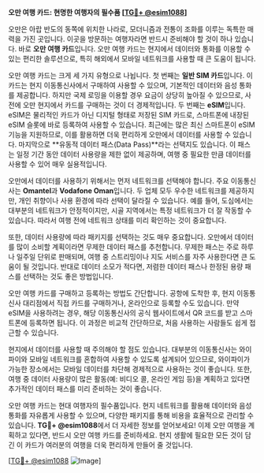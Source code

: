 **오만 여행 카드: 현명한 여행자의 필수품 [[TG💪+ @esim1088](https://t.me/s/esim1088)]**

오만은 아랍 반도의 동쪽에 위치한 나라로, 모더니즘과 전통이 조화를 이루는 독특한 매력을 가진 곳입니다. 이곳을 방문하는 여행자라면 반드시 준비해야 할 것이 하나 있습니다. 바로 **오만 여행 카드**입니다. 오만 여행 카드는 현지에서 데이터와 통화를 이용할 수 있는 편리한 솔루션으로, 특히 해외에서 모바일 네트워크를 사용할 때 큰 도움이 됩니다.

오만 여행 카드는 크게 세 가지 유형으로 나뉩니다. 첫 번째는 **일반 SIM 카드**입니다. 이 카드는 현지 이동통신사에서 구매하여 사용할 수 있으며, 기본적인 데이터와 음성 통화를 제공합니다. 하지만 국제 로밍을 이용할 경우 요금이 상당히 높아질 수 있으므로, 사전에 오만 현지에서 카드를 구매하는 것이 더 경제적입니다. 두 번째는 **eSIM**입니다. eSIM은 물리적인 카드가 아닌 디지털 형태로 저장된 SIM 카드로, 스마트폰에 내장된 eSIM 슬롯에 바로 등록하여 사용할 수 있습니다. 최근에는 많은 최신 스마트폰이 eSIM 기능을 지원하므로, 이를 활용하면 더욱 편리하게 오만에서 데이터를 사용할 수 있습니다. 마지막으로 **유동적 데이터 패스(Data Pass)**라는 선택지도 있습니다. 이 패스는 일정 기간 동안 데이터 사용량을 제한 없이 제공하며, 여행 중 필요한 만큼 데이터를 사용할 수 있어 매우 실용적입니다.

오만에서 데이터를 사용하기 위해서는 먼저 네트워크를 선택해야 합니다. 주요 이동통신사는 **Omantel**과 **Vodafone Oman**입니다. 두 업체 모두 우수한 네트워크를 제공하지만, 개인 취향이나 사용 환경에 따라 선택이 달라질 수 있습니다. 예를 들어, 도심에서는 대부분의 네트워크가 안정적이지만, 시골 지역에서는 특정 네트워크가 더 잘 작동할 수 있습니다. 따라서 여행 전에 네트워크 상태를 미리 확인하는 것이 중요합니다.

또한, 데이터 사용량에 따라 패키지를 선택하는 것도 매우 중요합니다. 오만에서 데이터를 많이 소비할 계획이라면 무제한 데이터 패스를 추천합니다. 무제한 패스는 주로 하루나 일주일 단위로 판매되며, 여행 중 스트리밍이나 지도 서비스를 자주 사용한다면 큰 도움이 될 것입니다. 반대로 데이터 소모가 적다면, 저렴한 데이터 패스나 한정된 용량 패스를 선택하는 것도 좋은 방법입니다.

오만 여행 카드를 구매하고 등록하는 방법도 간단합니다. 공항에 도착한 후, 현지 이동통신사 대리점에서 직접 카드를 구매하거나, 온라인으로 등록할 수도 있습니다. 만약 eSIM을 사용하려는 경우, 해당 이동통신사의 공식 웹사이트에서 QR 코드를 받고 스마트폰에 등록하면 됩니다. 이 과정은 비교적 간단하므로, 처음 사용하는 사람들도 쉽게 접근할 수 있습니다.

현지에서 데이터를 사용할 때 주의해야 할 점도 있습니다. 대부분의 이동통신사는 와이파이와 모바일 네트워크를 혼합하여 사용할 수 있도록 설계되어 있으므로, 와이파이가 가능한 장소에서는 모바일 데이터를 차단해 경제적으로 사용하는 것이 좋습니다. 또한, 여행 중 데이터 사용량이 많은 활동(예: 비디오 콜, 온라인 게임 등)을 계획하고 있다면 추가적인 데이터 패스를 미리 준비하는 것이 좋습니다.

오만 여행 카드는 현대 여행자의 필수품입니다. 현지 네트워크를 활용해 데이터와 음성 통화를 자유롭게 사용할 수 있으며, 다양한 패키지를 통해 비용을 효율적으로 관리할 수 있습니다. **TG💪+ @esim1088**에서 더 자세한 정보를 얻어보세요! 이제 오만 여행을 계획하고 있다면, 반드시 오만 여행 카드를 준비하세요. 현지 생활에 필요한 모든 것이 담긴 이 카드가 여러분의 여행을 더욱 편리하게 만들어 줄 것입니다.

[[TG💪+ @esim1088](https://t.me/s/esim1088) ![Image](https://i.postimg.cc/Y0z9fWf4/image.png)]
